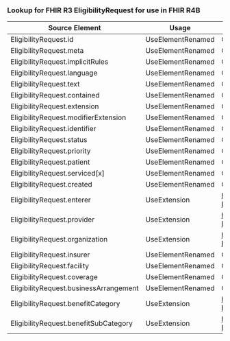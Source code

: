 ### Lookup for FHIR R3 EligibilityRequest for use in FHIR R4B

| Source Element | Usage | Target |
| -------------- | ----- | ------ |
| EligibilityRequest.id | UseElementRenamed | CoverageEligibilityRequest.id |
| EligibilityRequest.meta | UseElementRenamed | CoverageEligibilityRequest.meta |
| EligibilityRequest.implicitRules | UseElementRenamed | CoverageEligibilityRequest.implicitRules |
| EligibilityRequest.language | UseElementRenamed | CoverageEligibilityRequest.language |
| EligibilityRequest.text | UseElementRenamed | CoverageEligibilityRequest.text |
| EligibilityRequest.contained | UseElementRenamed | CoverageEligibilityRequest.contained |
| EligibilityRequest.extension | UseElementRenamed | CoverageEligibilityRequest.extension |
| EligibilityRequest.modifierExtension | UseElementRenamed | CoverageEligibilityRequest.modifierExtension |
| EligibilityRequest.identifier | UseElementRenamed | CoverageEligibilityRequest.identifier |
| EligibilityRequest.status | UseElementRenamed | CoverageEligibilityRequest.status |
| EligibilityRequest.priority | UseElementRenamed | CoverageEligibilityRequest.priority |
| EligibilityRequest.patient | UseElementRenamed | CoverageEligibilityRequest.patient |
| EligibilityRequest.serviced[x] | UseElementRenamed | CoverageEligibilityRequest.serviced[x] |
| EligibilityRequest.created | UseElementRenamed | CoverageEligibilityRequest.created |
| EligibilityRequest.enterer | UseExtension | http://hl7.org/fhir/3.0/StructureDefinition/extension-EligibilityRequest.enterer |
| EligibilityRequest.provider | UseExtension | http://hl7.org/fhir/3.0/StructureDefinition/extension-EligibilityRequest.provider |
| EligibilityRequest.organization | UseExtension | http://hl7.org/fhir/3.0/StructureDefinition/extension-EligibilityRequest.organization |
| EligibilityRequest.insurer | UseElementRenamed | CoverageEligibilityRequest.insurer |
| EligibilityRequest.facility | UseElementRenamed | CoverageEligibilityRequest.facility |
| EligibilityRequest.coverage | UseElementRenamed | CoverageEligibilityRequest.insurance.coverage |
| EligibilityRequest.businessArrangement | UseElementRenamed | CoverageEligibilityRequest.insurance.businessArrangement |
| EligibilityRequest.benefitCategory | UseExtension | http://hl7.org/fhir/3.0/StructureDefinition/extension-EligibilityRequest.benefitCategory |
| EligibilityRequest.benefitSubCategory | UseExtension | http://hl7.org/fhir/3.0/StructureDefinition/extension-EligibilityRequest.benefitSubCategory |
